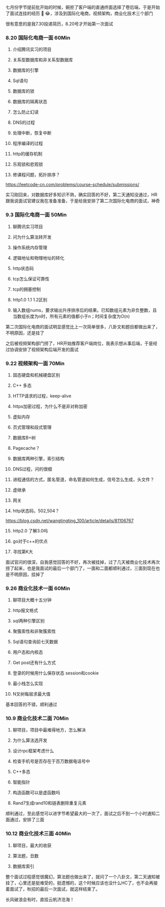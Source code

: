 七月份字节提前批开始的时候，婉拒了客户端的直通终面选择了卷后端，于是开始了面试连挂的经历 🤣 😂，涉及到国际化电商，视频架构，商业化技术三个部门 

  
 

  很有意思的是我7.30投递简历，8.20号才开始第一次面试 

  
  

###  8.20 国际化电商一面 60Min 

1.    介绍腾讯实习的项目 

2.    关系型数据库和非关系型数据库 

3.    数据库的引擎 

4. Sql语句 

5.    数据库的锁 

6.    数据库的隔离状态 

7.    怎么防止幻读 

8. DNS的过程 

9.    处理中断，恢复中断 

10.  程序编译的过程 

11. http的缓存机制 

12.  乐观锁和悲观锁 

13.  修课程问题，拓扑排序？ 

 https://leetcode-cn.com/problems/course-schedule/submissions/ 

 实习刚回来，对数据库好多知识不熟，确实回答的不好，第二天通知没通过，HR跟我说面试官建议我在准备准备，于是给我安排了第二次国际化电商的面试，神奇 

  
 

###  9.3 国际化电商一面 50Min 

1.    聊腾讯实习项目 

2.    问为什么算法转开发 

3.    操作系统内存管理 

4.    逻辑地址和物理地址的转化 

5. http状态码 

6. tcp怎么保证可靠性 

7. tcp的拥塞控制 

8. http1.0 1.1 1.2区别 

9.    输入数组nums，要求输出升序排序后的结果。已知数组元素为非负整数，且当数组长度为n时，所有元素的值都小于n；时间复杂度为O(n) 

   
  

 第二次国际化电商的面试明显感觉比上一次简单很多，八卦文和题目都做出来了，不明原因，还是挂了 

  
 

  之后被视频架构部门捞了，HR开始推荐客户端岗位，我表示想从事后端，于是经过协调安排了视频架构后端开发的面试 

  
 

###  9.22 视频架构一面 70Min 

 
 

1.    固态硬盘和机械硬盘区别 

2. C++ 多态 

3. HTTP请求的过程，keep-alive 

4. https加密过程，为什么不是非对称加密 

5.    虚拟内存 

6.    页式管理和段式管理 

7.    数据库B+树 

8. Pagecache？ 

9.    数据库两种引擎，索引结构 

10. DNS过程，问的很细 

11.  进程通信的方式，匿名管道，命名管道如何生成，信号怎么生成，头文件？ 

12.  虚继承 

13.  网关 

14. http状态码，502,504？  

 https://blog.csdn.net/wangtingting_100/article/details/81106767 

15. http2.0 了解3.0吗 

16. go对于c++的优点 

17.  寻找第K大 

  
 

  面试官问的很深，自我感觉回答的不好，再次被挂掉，过了几天被商业化技术再次捞了起来，也是我面试的最后一个部门了，一面和二面都顺利通过，三面到现在也是不明原因，挂掉了 

  
 

###  9.26 商业化技术一面 60Min 

 
 

1.    聊项目大概十五分钟 

2. http报文格式 

3. sql两种引擎区别 

4.    聚簇索性和非聚簇索性 

5. Sql语句查询前七天数据 

6.    用户态和内核态 

7. Get post还有什么方式 

8.    登录的时候用什么保存状态 session和cookie 

9.    最小栈怎么实现 

10. N叉树每层求最大值 

  
 

  基本回答的不错，顺利通过 

  
 

###  10.9 商业化技术二面 70Min 

 
 

1.    聊项目，项目中最难得地方，怎么解决 

2.    为什么算法选开发 

3.    设计rpc框架考虑什么 

4.    检查手机号是否存在于百万数据电话号中 

5. C++多态 

6.    智能指针 

7.    构造函数可以是虚函数吗 

8. Rand7生成rand10和链表删除重复元素 

  
 

  顺利通过，至此感觉可以进字节希望最大的一次了，面试之后不到一个小时通知二面通过，安排了三面 

  
 

###  10.12 商业化技术三面 40Min 

 
 

1.    聊项目，最大的收获 

2.    算法题，丑数 

3.    数据库索引 

  
 

  整个面试过程感觉很魔幻，算法题也做出来了，就问了一个八卦文，第二天通知被挂了，心里还是挺难受的，挺遗憾的，这个时候应该也没什么HC了，也不会再接着面试了，秋招的最后一次面试，就这样结束了。 

  
 

  长风破浪会有时，直挂云帆济沧海！ 

  
